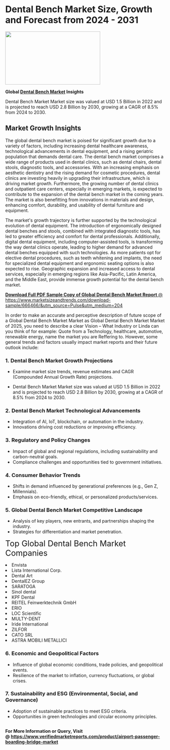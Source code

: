 <H1>Dental Bench Market Size, Growth and Forecast from 2024 - 2031</H1><img class="aligncenter size-medium wp-image-584254" src="https://thirdeyenews.in/wp-content/uploads/2024/09/Global-Market-Research-300x168.jpeg" alt="" width="300" height="168" /><p><strong>Global&nbsp;<a href="https://www.marketsizeandtrends.com/download-sample/666466/&amp;utm_source=Pulse&amp;utm_medium=204">Dental Bench Market</a> Insights</strong></p><p>Dental Bench Market Market size was valued at USD 1.5 Billion in 2022 and is projected to reach USD 2.8 Billion by 2030, growing at a CAGR of 8.5% from 2024 to 2030.</p><p><h2>Market Growth Insights</h2> <p>The global dental bench market is poised for significant growth due to a variety of factors, including increasing dental healthcare awareness, technological advancements in dental equipment, and a rising geriatric population that demands dental care. The dental bench market comprises a wide range of products used in dental clinics, such as dental chairs, dental stools, diagnostic tools, and accessories. With an increasing emphasis on aesthetic dentistry and the rising demand for cosmetic procedures, dental clinics are investing heavily in upgrading their infrastructure, which is driving market growth. Furthermore, the growing number of dental clinics and outpatient care centers, especially in emerging markets, is expected to contribute to the expansion of the dental bench market in the coming years. The market is also benefitting from innovations in materials and design, enhancing comfort, durability, and usability of dental furniture and equipment.</p> <p><a href="#"></a></p> <p>The market's growth trajectory is further supported by the technological evolution of dental equipment. The introduction of ergonomically designed dental benches and stools, combined with integrated diagnostic tools, has led to greater efficiency and comfort for dental professionals. Additionally, digital dental equipment, including computer-assisted tools, is transforming the way dental clinics operate, leading to higher demand for advanced dental benches equipped with such technologies. As more patients opt for elective dental procedures, such as teeth whitening and implants, the need for specialized dental equipment and ergonomic seating options is also expected to rise. Geographic expansion and increased access to dental services, especially in emerging regions like Asia-Pacific, Latin America, and the Middle East, provide immense growth potential for the dental bench market. <p><a href="#"></p><p><span class=""><strong>Download Full PDF Sample Copy of Global Dental Bench Market Report</strong> @ <a href="https://www.marketsizeandtrends.com/download-sample/666466/&amp;utm_source=Pulse&amp;utm_medium=204" target="_blank">https://www.marketsizeandtrends.com/download-sample/666466/&amp;utm_source=Pulse&amp;utm_medium=204</a></span></p><p>In order to make an accurate and perceptive description of future scope of a Global&nbsp;Dental Bench Market Market as Global&nbsp;Dental Bench Market Market of 2025, you need to describe a clear Vision &ndash; What Industry or Linda can you think of for example: Quote from a Technology, healthcare, automotive, renewable energy, name the market you are Reffering to. However, some general trends and factors usually impact market reports and their future outlook include:</p><h3>1.&nbsp;<strong>Dental Bench Market Growth Projections</strong></h3><ul><li>Examine market size trends, revenue estimates and CAGR (Compounded Annual Growth Rate) projections.</li><li><p>Dental Bench Market Market size was valued at USD 1.5 Billion in 2022 and is projected to reach USD 2.8 Billion by 2030, growing at a CAGR of 8.5% from 2024 to 2030.</p></li></ul><h3>2.&nbsp;<strong>Dental Bench Market Technological Advancements</strong></h3><ul><li>Integration of AI, IoT, blockchain, or automation in the industry.</li><li>Innovations driving cost reductions or improving efficiency.</li></ul><h3>3.&nbsp;<strong>Regulatory and Policy Changes</strong></h3><ul><li>Impact of global and regional regulations, including sustainability and carbon-neutral goals.</li><li>Compliance challenges and opportunities tied to government initiatives.</li></ul><h3>4.&nbsp;<strong>Consumer Behavior Trends</strong></h3><ul><li>Shifts in demand influenced by generational preferences (e.g., Gen Z, Millennials).</li><li>Emphasis on eco-friendly, ethical, or personalized products/services.</li></ul><h3>5.&nbsp;<strong>Global Dental Bench Market Competitive Landscape</strong></h3><ul><li>Analysis of key players, new entrants, and partnerships shaping the industry.</li><li>Strategies for differentiation and market penetration.</li></ul><p data-pm-slice="1 1 []"><span style="color: inherit; font-family: inherit; font-size: 25px;">Top Global Dental Bench Market Companies</span></p><div class="" data-test-id=""><p><li>Envista</li><li> Lista International Corp.</li><li> Dental Art</li><li> DentalEZ Group</li><li> SARATOGA</li><li> Sinol dental</li><li> KPF Dental</li><li> REITEL Feinwerktechnik GmbH</li><li> ERIO</li><li> LOC Scientific</li><li> MULTY-DENT</li><li> Iride International</li><li> ZILFOR</li><li> CATO SRL</li><li> ASTRA MOBILI METALLICI</li></p></div><h3>6.&nbsp;<strong>Economic and Geopolitical Factors</strong></h3><ul><li>Influence of global economic conditions, trade policies, and geopolitical events.</li><li>Resilience of the market to inflation, currency fluctuations, or global crises.</li></ul><h3>7.&nbsp;<strong>Sustainability and ESG (Environmental, Social, and Governance)</strong></h3><ul><li>Adoption of sustainable practices to meet ESG criteria.</li><li>Opportunities in green technologies and circular economy principles.</li></ul><h2><strong style="font-size: 14px;">For More Information or Query, Visit @&nbsp;</strong><a style="background-color: #ffffff; font-size: 14px;" href="https://www.marketsizeandtrends.com/report/dental-bench-market/" target="_blank">https://www.verifiedmarketreports.com/product/airport-passenger-boarding-bridge-market</a></h2>
